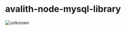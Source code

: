 # avalith-node-mysql-library

![unknown](https://user-images.githubusercontent.com/75032827/129198352-16d605db-57ad-4d72-ae93-f4ea1d73b376.png)


